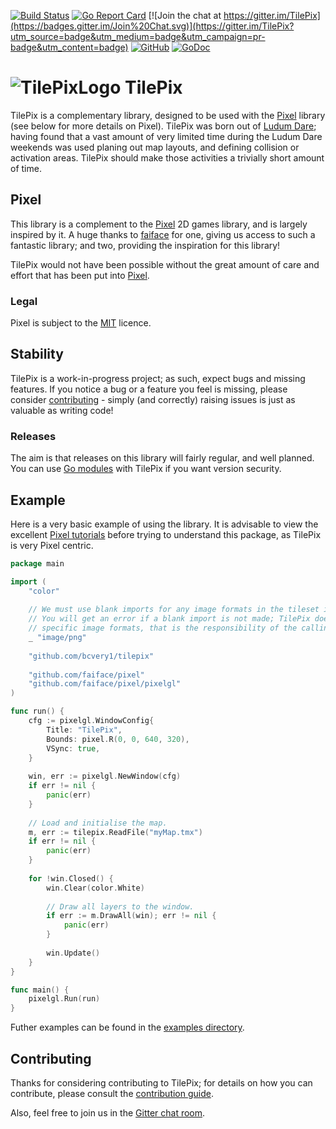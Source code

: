 [![Build Status](https://travis-ci.org/bcvery1/tilepix.svg?branch=master)](https://travis-ci.org/bcvery1/tilepix)
[![Go Report Card](https://goreportcard.com/badge/github.com/bcvery1/tilepix)](https://goreportcard.com/report/github.com/bcvery1/tilepix)
[![Join the chat at https://gitter.im/TilePix](https://badges.gitter.im/Join%20Chat.svg)](https://gitter.im/TilePix?utm_source=badge&utm_medium=badge&utm_campaign=pr-badge&utm_content=badge)
[![GitHub](https://img.shields.io/github/license/bcvery1/tilepix.svg)](https://github.com/bcvery1/tilepix/blob/master/LICENSE)
[![GoDoc](https://godoc.org/github.com/bcvery1/tilepix?status.svg)](https://godoc.org/github.com/bcvery1/tilepix)

# ![TilePixLogo](https://github.com/bcvery1/tilepix/blob/master/.github/assets/logo_small.png) TilePix
TilePix is a complementary library, designed to be used with the [Pixel](https://github.com/faiface/pixel) library (see
below for more details on Pixel).  TilePix was born out of [Ludum Dare](https://ldjam.com/); having found that a vast
amount of very limited time during the Ludum Dare weekends was used planing out map layouts, and defining collision
or activation areas.  TilePix should make those activities a trivially short amount of time. 

## Pixel
This library is a complement to the [Pixel](https://github.com/faiface/pixel) 2D games library, and is largely inspired
by it.  A huge thanks to [faiface](https://github.com/faiface) for one, giving us access to such a fantastic library;
and two, providing the inspiration for this library!

TilePix would not have been possible without the great amount of care and effort that has been put into
[Pixel](https://github.com/faiface/pixel).

### Legal
Pixel is subject to the [MIT](https://github.com/faiface/pixel/blob/master/LICENSE) licence.

## Stability
TilePix is a work-in-progress project; as such, expect bugs and missing features.  If you notice a bug or a feature you
feel is missing, please consider [contributing](https://github.com/bcvery1/tilepix/blob/master/CONTRIBUTING.md) - simply
(and correctly) raising issues is just as valuable as writing code!

### Releases
The aim is that releases on this library will fairly regular, and well planned.  You can use
[Go modules](https://github.com/golang/go/wiki/Modules) with TilePix if you want version security.

## Example
Here is a very basic example of using the library.  It is advisable to view the excellent
[Pixel tutorials](https://github.com/faiface/pixel/wiki) before trying to understand this package, as TilePix is very
Pixel centric.

```go
package main

import (
	"color"
	
	// We must use blank imports for any image formats in the tileset image sources.
	// You will get an error if a blank import is not made; TilePix does not import
	// specific image formats, that is the responsibility of the calling code.
	_ "image/png"
	
	"github.com/bcvery1/tilepix"
	
	"github.com/faiface/pixel"
	"github.com/faiface/pixel/pixelgl"
)

func run() {
	cfg := pixelgl.WindowConfig{
		Title: "TilePix",
		Bounds: pixel.R(0, 0, 640, 320),
		VSync: true,
	}
	
	win, err := pixelgl.NewWindow(cfg)
	if err != nil {
		panic(err)
	}
	
	// Load and initialise the map.
	m, err := tilepix.ReadFile("myMap.tmx")
	if err != nil {
		panic(err)
	}
	
	for !win.Closed() {
		win.Clear(color.White)
		
		// Draw all layers to the window.
		if err := m.DrawAll(win); err != nil {
			panic(err)
		}
		
		win.Update()
	}
}

func main() {
	pixelgl.Run(run)
}
```

Futher examples can be found in the [examples directory](https://github.com/bcvery1/tilepix/tree/master/examples).

## Contributing
Thanks for considering contributing to TilePix; for details on how you can contribute, please consult the 
[contribution guide](https://github.com/bcvery1/tilepix/blob/master/CONTRIBUTING.md).

Also, feel free to join us in the [Gitter chat room](https://gitter.im/TilePix).
